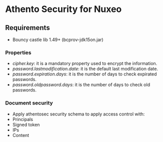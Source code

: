 # Athento Security for Nuxeo

## Requirements

- Bouncy castle lib 1.49+ (bcprov-jdk15on.jar)

### Properties

- _cipher.key_: it is a mandatory property used to encrypt the information.
- _password.lastmodification.date_: it is the default last modification date.
- _password.expiration.days_: it is the number of days to check expirated passwords.
- _password.oldpassword.days_: it is the number of days to check old passwords.

### Document security

- Apply athentosec security schema to apply access control with:
 - Principals
 - Signed token
 - IPs
 - Content
